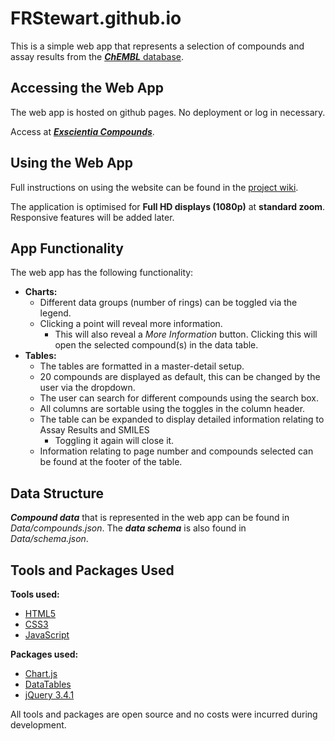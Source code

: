 # FRStewart.github.io

This is a simple web app that represents a selection of compounds and assay results from the [***ChEMBL*** database](https://www.ebi.ac.uk/chembl/).

## Accessing the Web App

The web app is hosted on github pages. No deployment or log in necessary. 

Access at [***Exscientia Compounds***](https://frstewart.github.io).

## Using the Web App

Full instructions on using the website can be found in the [project wiki](/).

The application is optimised for **Full HD displays (1080p)** at **standard zoom**. Responsive features will be added later.

## App Functionality

The web app has the following functionality:
- **Charts:**
  - Different data groups (number of rings) can be toggled via the legend.
  - Clicking a point will reveal more information. 
    -   This will also reveal a _More Information_ button. Clicking this will open the selected compound(s) in the data table.
- **Tables:**
  - The tables are formatted in a master-detail setup.
  - 20 compounds are displayed as default, this can be changed by the user via the dropdown.
  - The user can search for different compounds using the search box.
  - All columns are sortable using the toggles in the column header.
  - The table can be expanded to display detailed information relating to Assay Results and SMILES
    - Toggling it again will close it.
  - Information relating to page number and compounds selected can be found at the footer of the table.

## Data Structure

***Compound data*** that is represented in the web app can be found in _Data/compounds.json_.
The ***data schema*** is also found in _Data/schema.json_.

## Tools and Packages Used

**Tools used:**
- [HTML5](https://en.wikipedia.org/wiki/HTML5)
- [CSS3](https://en.wikipedia.org/wiki/Cascading_Style_Sheets)
- [JavaScript](https://en.wikipedia.org/wiki/JavaScript)

**Packages used:**
- [Chart.js](https://www.chartjs.org/)
- [DataTables](https://datatables.net/)
- [jQuery 3.4.1](https://jquery.com/)

All tools and packages are open source and no costs were incurred during development.

